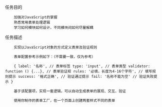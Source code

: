 任务目的

        加强对JavaScript的掌握
        熟悉常用表单处理逻辑
        学习如何模块如何设计，不同模块间如何尽量解耦
        
任务描述

        实现以JavaScript对象的方式定义表单及验证规则

        表单配置参考示例如下：（不需要一致，仅为参考）

        { label: '名称', // 表单标签 type: 'input', // 表单类型 validator: function () {...}, // 表单验证规 rules: '必填，长度为4-16个字符', // 填写规则提示 success: '格式正确', // 验证通过提示 fail: '名称不能为空' // 验证失败提示 }

        基于该配置项，实现一套逻辑，可以自动生成表单的展现、交互、验证

        使用你制作的表单工厂，在一个页面上创建两套样式不同的表单
